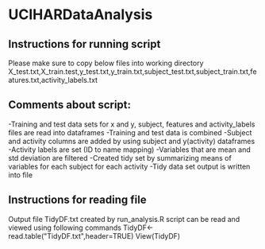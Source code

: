UCIHARDataAnalysis
==================
Instructions for running script
-------------------------------
Please make sure to copy below files into working directory X_test.txt,X_train.test,y_test.txt,y_train.txt,subject_test.txt,subject_train.txt,features.txt,activity_labels.txt 

Comments about script:
-------------------------

-Training and test data sets for x and y, subject, features and activity_labels files are read into dataframes
-Training and test data is combined
-Subject and activity columns are added by using subject and y(activity) dataframes
-Activity labels are set (ID to name mapping)
-Variables that are mean and std deviation are filtered
-Created tidy set by summarizing means of variables for each subject for each activity
-Tidy data set output is written into file

Instructions for reading file
-----------------------------
Output file TidyDF.txt created by run_analysis.R script can be read and viewed using following commands
TidyDF<-read.table("TidyDF.txt",header=TRUE)
View(TidyDF)

